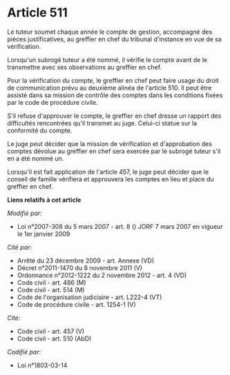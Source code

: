 # Article 511

Le tuteur soumet chaque année le compte de gestion, accompagné des pièces justificatives, au greffier en chef du tribunal
d'instance en vue de sa vérification. 

Lorsqu'un subrogé tuteur a été nommé, il vérifie le compte avant de le transmettre avec ses observations au greffier en
chef. 

Pour la vérification du compte, le greffier en chef peut faire usage du droit de communication prévu au deuxième alinéa de
l'article 510. Il peut être assisté dans sa mission de contrôle des comptes dans les conditions fixées par le code de
procédure civile.

S'il refuse d'approuver le compte, le greffier en chef dresse un rapport des difficultés rencontrées qu'il transmet au juge.
Celui-ci statue sur la conformité du compte. 

Le juge peut décider que la mission de vérification et d'approbation des comptes dévolue au greffier en chef sera exercée par
le subrogé tuteur s'il en a été nommé un. 

Lorsqu'il est fait application de l'article 457, le juge peut décider que le conseil de famille vérifiera et approuvera les
comptes en lieu et place du greffier en chef.

**Liens relatifs à cet article**

_Modifié par_:

  - Loi n°2007-308 du 5 mars 2007 - art. 8 () JORF 7 mars 2007 en vigueur le 1er janvier 2009

_Cité par_:

  - Arrêté du 23 décembre 2009 - art. Annexe (VD)
  - Décret n°2011-1470 du 8 novembre 2011 (V)
  - Ordonnance n°2012-1222 du 2 novembre 2012 - art. 4 (VD)
  - Code civil - art. 486 (M)
  - Code civil - art. 514 (M)
  - Code de l'organisation judiciaire - art. L222-4 (VT)
  - Code de procédure civile - art. 1254-1 (V)

_Cite_:

  - Code civil - art. 457 (V)
  - Code civil - art. 510 (AbD)

_Codifié par_:

  - Loi n°1803-03-14
